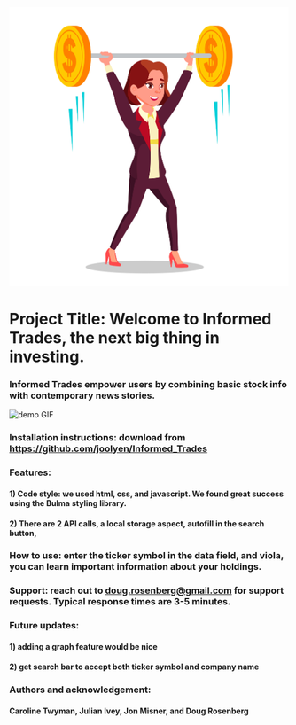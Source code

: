 ![businesswoman](/images/businesswoman.png)

# Project Title: Welcome to Informed Trades, the next big thing in investing.

### Informed Trades empower users by combining basic stock info with contemporary news stories.

![demo GIF](/images/Informed_Trades.gif)

### Installation instructions: download from https://github.com/joolyen/Informed_Trades

### Features: 

#### 1) Code style: we used html, css, and javascript. We found great success using the Bulma styling library.
#### 2) There are 2 API calls, a local storage aspect, autofill in the search button, 

### How to use: enter the ticker symbol in the data field, and viola, you can learn important information about your holdings.

### Support: reach out to doug.rosenberg@gmail.com for support requests. Typical response times are 3-5 minutes.

### Future updates:
#### 1) adding a graph feature would be nice
#### 2) get search bar to accept both ticker symbol and company name

### Authors and acknowledgement:
#### Caroline Twyman, Julian Ivey, Jon Misner, and Doug Rosenberg
